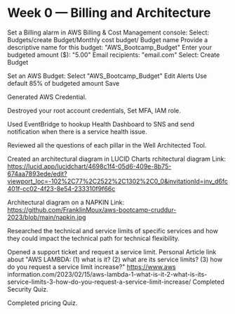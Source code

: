 # Week 0 — Billing and Architecture

Set a Billing alarm in AWS Billing & Cost Management console:
Select: Budgets/create Budget/Monthly cost budget/
Budget name
Provide a descriptive name for this budget:
"AWS_Bootcamp_Budget"
 Enter your budgeted amount ($):
"5.00"
Email recipients:
"email.com"
Select: Create Budget

Set an AWS Budget:
Select "AWS_Bootcamp_Budget"
Edit Alerts
Use default 85% of budgeted amount
Save

Generated AWS Credential.

Destroyed your root account credentials, Set MFA, IAM role.

Used EventBridge to hookup Health Dashboard to SNS and send notification when there is a service health issue.

Reviewed all the questions of each pillar in the Well Architected Tool.

Created an architectural diagram in LUCID Charts
rchitectural diagram Link:
https://lucid.app/lucidchart/4698c1f4-05d6-409e-8b75-674aa7893ede/edit?viewport_loc=-102%2C77%2C2522%2C1302%2C0_0&invitationId=inv_d6fc401f-cc02-4f23-8e54-233310f9f66c

Architectural diagram on a NAPKIN
Link: https://github.com/FranklinMoux/aws-bootcamp-cruddur-2023/blob/main/napkin.jpg

Researched the technical and service limits of specific services and how they could impact the technical path for technical flexibility. 

Opened a support ticket and request a service limit.
Personal Article link about "AWS LAMBDA: (1) what is it? (2) what are its service limits? (3) how do you request a service limit increase?"
https://www.aws information.com/2023/02/15/aws-lambda-1-what-is-it-2-what-is-its-service-limits-3-how-do-you-request-a-service-limit-increase/
Completed Security Quiz.

Completed pricing Quiz.
